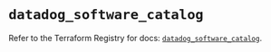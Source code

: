 # `datadog_software_catalog`

Refer to the Terraform Registry for docs: [`datadog_software_catalog`](https://registry.terraform.io/providers/datadog/datadog/3.50.0/docs/resources/software_catalog).

